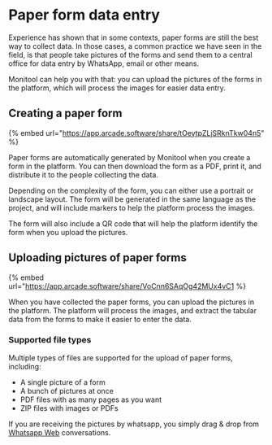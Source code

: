 # Paper form data entry

Experience has shown that in some contexts, paper forms are still the best way to collect data. In those cases, a common practice we have seen in the field, is that people take pictures of the forms and send them to a central office for data entry by WhatsApp, email or other means.

Monitool can help you with that: you can upload the pictures of the forms in the platform, which will process the images for easier data entry.

## Creating a paper form

{% embed url="https://app.arcade.software/share/tOeytpZLjSRknTkw04n5" %}

Paper forms are automatically generated by Monitool when you create a form in the platform. You can then download the form as a PDF, print it, and distribute it to the people collecting the data.

Depending on the complexity of the form, you can either use a portrait or landscape layout. The form will be generated in the same language as the project, and will include markers to help the platform process the images.

The form will also include a QR code that will help the platform identify the form when you upload the pictures.

## Uploading pictures of paper forms

{% embed url="https://app.arcade.software/share/VoCnn6SAqOg42MUx4vC1 %}

When you have collected the paper forms, you can upload the pictures in the platform. The platform will process the images, and extract the tabular data from the forms to make it easier to enter the data.

### Supported file types

Multiple types of files are supported for the upload of paper forms, including:

- A single picture of a form
- A bunch of pictures at once
- PDF files with as many pages as you want
- ZIP files with images or PDFs

If you are receiving the pictures by whatsapp, you simply drag & drop from [Whatsapp Web](https://web.whatsapp.com/) conversations.
